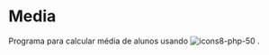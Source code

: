 # Media
Programa para calcular média de alunos usando ![icons8-php-50](https://github.com/user-attachments/assets/c51d3907-06c2-4bae-8a47-cfbea20f7b40) .
